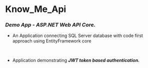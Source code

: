 # Know_Me_Api

<i><h3>Demo App - ASP.NET Web API Core.</h3></i>

- An Application connecting SQL Server database with code first approach using EntityFramework core
</br>

- Application demonstrating <i><b>JWT token based authentication.</b></i>
</br>



